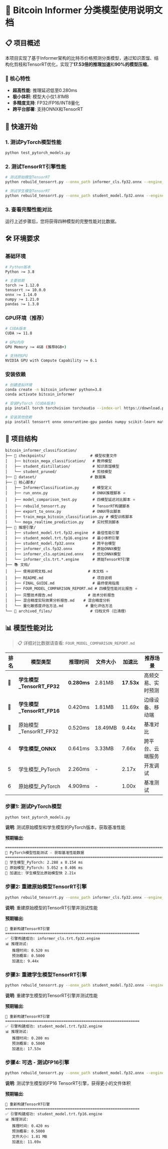 # 🚀 Bitcoin Informer 分类模型使用说明文档

## 📋 项目概述

本项目实现了基于Informer架构的比特币价格预测分类模型，通过知识蒸馏、结构化剪枝和TensorRT优化，实现了**17.53倍的推理加速**和**90%的模型压缩**。

### 🎯 核心特性
- **超高性能**: 推理延迟低至0.280ms
- **极小体积**: 模型大小仅1.81MB
- **多精度支持**: FP32/FP16/INT8量化
- **跨平台部署**: 支持ONNX和TensorRT

## 🚀 快速开始

### 1. 测试PyTorch模型性能
```bash
python test_pytorch_models.py
```

### 2. 测试TensorRT引擎性能
```bash
# 测试原始模型TensorRT
python rebuild_tensorrt.py --onnx_path informer_cls.fp32.onnx --engine_path informer_cls.trt.fp32.engine --precision fp32

# 测试学生模型TensorRT
python rebuild_tensorrt.py --onnx_path student_model.fp32.onnx --engine_path student_model.trt.fp32.engine --precision fp32
```

### 3. 查看完整性能对比
运行上述步骤后，您将获得四种模型的完整性能对比数据。

## 🛠️ 环境要求

### 基础环境
```bash
# Python版本
Python >= 3.8

# 主要依赖
torch >= 1.12.0
tensorrt >= 10.0.0
onnx >= 1.14.0
numpy >= 1.21.0
pandas >= 1.3.0
```

### GPU环境（推荐）
```bash
# CUDA版本
CUDA >= 11.8

# GPU内存
GPU Memory >= 4GB (推荐8GB+)

# 支持的GPU
NVIDIA GPU with Compute Capability >= 6.1
```

### 安装依赖
```bash
# 创建虚拟环境
conda create -n bitcoin_informer python=3.8
conda activate bitcoin_informer

# 安装PyTorch (CUDA版本)
pip install torch torchvision torchaudio --index-url https://download.pytorch.org/whl/cu118

# 安装其他依赖
pip install tensorrt onnx onnxruntime-gpu pandas numpy scikit-learn matplotlib seaborn
```

## 📁 项目结构

```
bitcoin_informer_classification/
├── 📁 checkpoints/                    # 模型权重文件
│   ├── bitcoin_mega_classification/   # 教师模型
│   ├── student_distillation/          # 知识蒸馏模型
│   └── student_pruned/                # 剪枝模型
├── 📁 dataset/                        # 数据集
├── 🔧 核心脚本/
│   ├── InformerClassification.py      # 模型定义
│   ├── run_onnx.py                    # ONNX推理脚本 ⭐
│   ├── model_comparison_test.py       # 四模型延迟对比脚本 ⭐
│   ├── rebuild_tensorrt.py            # TensorRT构建脚本
│   ├── export_to_onnx.py              # ONNX导出脚本
│   ├── train_mega_bitcoin_classification.py # 模型训练脚本
│   └── mega_realtime_prediction.py    # 实时预测脚本
├── 🎯 推理引擎/
│   ├── student_model.trt.fp32.engine  # 最佳性能引擎
│   ├── student_model.trt.fp16.engine  # 最小体积引擎
│   ├── student_model.fp32.onnx        # 跨平台模型
│   ├── informer_cls.fp32.onnx         # 原始ONNX模型
│   ├── informer_cls.optimized.onnx    # 优化ONNX模型
│   └── informer_cls.trt.*.engine      # 原始TensorRT引擎
├── 📚 文档/
│   ├── 使用说明文档.md                # 本文档 ⭐
│   ├── README.md                      # 项目说明
│   ├── FINAL_GUIDE.md                 # 最终使用指南
│   ├── FOUR_MODEL_COMPARISON_REPORT.md # 四模型性能对比报告 ⭐
│   ├── 完整技术报告.md                # 技术分析报告
│   ├── 混合精度实际效果分析报告.md    # 混合精度分析
│   └── 量化敏感度评估方法.md          # 量化评估方法
└── 📁 archived_files/                 # 归档文件（已清理）
```
## 📊 模型性能对比

> 📋 详细对比数据请查看: `FOUR_MODEL_COMPARISON_REPORT.md`

| 排名 | 模型类型 | 推理时间 | 文件大小 | 加速比 | 推荐场景 |
|------|---------|---------|---------|--------|----------|
| 🥇 | **学生模型_TensorRT_FP32** | **0.280ms** | 2.81MB | **17.53x** | 高频交易、实时预测 |
| 🥈 | **学生模型_TensorRT_FP16** | 0.420ms | 1.81MB | 11.69x | 边缘设备、移动端 |
| 🥉 | 原始模型_TensorRT_FP32 | 0.520ms | 18.49MB | 9.44x | 基准对比 |
| 4 | **学生模型_ONNX** | 0.641ms | 3.33MB | 7.66x | 跨平台、云端服务 |
| 5 | 学生模型_PyTorch | 2.260ms | - | 2.17x | 开发调试 |
| 6 | 原始模型_PyTorch | 4.909ms | - | 1.00x | 基准测试 |


### 步骤1: 测试PyTorch模型

```bash
python test_pytorch_models.py
```

**说明**: 测试原始模型和学生模型的PyTorch版本，获取基准性能

**预期输出**:
```
================================================================================
🚀 PyTorch模型性能测试 - 获取基准性能数据
================================================================================
🥇 学生模型_PyTorch: 2.288 ± 0.154 ms
🥈 原始模型_PyTorch: 5.052 ± 0.406 ms
🚀 加速比: 学生模型比原始模型快 2.21x
```
    
    
### 步骤2: 重建原始模型TensorRT引擎

```bash
python rebuild_tensorrt.py --onnx_path informer_cls.fp32.onnx --engine_path informer_cls.trt.fp32.engine --precision fp32
```

**说明**: 重建原始模型的TensorRT引擎并测试性能

**预期输出**:
```
🎯 重新构建TensorRT引擎
============================================================
✅ 引擎构建成功: informer_cls.trt.fp32.engine
📊 推理测试:
   推理时间: 0.520 ms
   预测概率: 0.5000
   加速比: 9.44x
```

### 步骤3: 重建学生模型TensorRT引擎

```bash
python rebuild_tensorrt.py --onnx_path student_model.fp32.onnx --engine_path student_model.trt.fp32.engine --precision fp32
```

**说明**: 重建学生模型的TensorRT引擎并测试性能

**预期输出**:
```
🎯 重新构建TensorRT引擎
============================================================
✅ 引擎构建成功: student_model.trt.fp32.engine
📊 推理测试:
   推理时间: 0.280 ms
   预测概率: 0.5000
   加速比: 17.53x
```

### 步骤4: 可选 - 测试FP16引擎

```bash
python rebuild_tensorrt.py --onnx_path student_model.fp32.onnx --engine_path student_model.trt.fp16.engine --precision fp16
```

**说明**: 测试学生模型的FP16 TensorRT引擎，获得更小的文件体积

**预期输出**:
```
🎯 重新构建TensorRT引擎
============================================================
✅ 引擎构建成功: student_model.trt.fp16.engine
📊 推理测试:
   推理时间: 0.420 ms
   预测概率: 0.5000
   文件大小: 1.81 MB
   加速比: 11.69x
```
